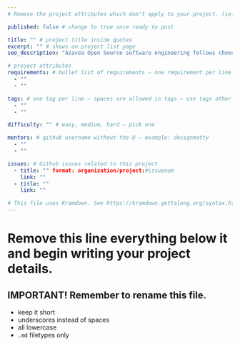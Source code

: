 ```yaml
---
# Remove the project attributes which don't apply to your project. (ie: if no issues, delete the issues section)

published: false # change to true once ready to post

title: "" # project title inside quotes
excerpt: "" # shows on project list page
seo_description: "Azavea Open Source software engineering fellows choose from impactful open source projects as part of the application process." # goes in project meta description

# project attributes
requirements: # bullet list of requirements – one requirement per line – follow below format
  - ""
  - ""

tags: # one tag per line – spaces are allowed in tags – use tags other posts use
  - ""
  - ""

difficulty: "" # easy, medium, hard – pick one

mentors: # github username without the @ – example: designmatty
  - ""
  - ""

issues: # Github issues related to this project
  - title: "" format: organization/project:#issuenum
    link: ""
  - title: ""
    link: ""

# This file uses Kramdown. See https://kramdown.gettalong.org/syntax.html for syntax
---
```


# Remove this line everything below it and begin writing your project details.

## IMPORTANT! Remember to rename this file.
- keep it short
- underscores instead of spaces
- all lowercase
- `.md` filetypes only
